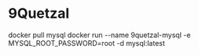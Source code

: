 9Quetzal
========

docker pull mysql
docker run --name 9quetzal-mysql -e MYSQL_ROOT_PASSWORD=root -d mysql:latest